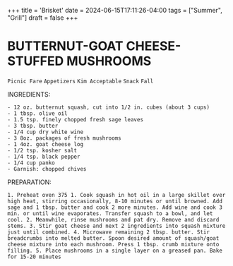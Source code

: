 +++
title = 'Brisket'
date = 2024-06-15T17:11:26-04:00
tags = ["Summer", "Grill"]
draft = false
+++
# BUTTERNUT-GOAT CHEESE-STUFFED MUSHROOMS

`Picnic Fare` `Appetizers` `Kim Acceptable` `Snack` `Fall`

INGREDIENTS:

    - 12 oz. butternut squash, cut into 1/2 in. cubes (about 3 cups)
    - 1 tbsp. olive oil
    - 1.5 tsp. finely chopped fresh sage leaves
    - 3 tbsp. butter
    - 1/4 cup dry white wine
    - 3 8oz. packages of fresh mushrooms
    - 1 4oz. goat cheese log
    - 1/2 tsp. kosher salt
    - 1/4 tsp. black pepper
    - 1/4 cup panko
    - Garnish: chopped chives

PREPARATION:

    1. Preheat oven 375 1. Cook squash in hot oil in a large skillet over high heat, stirring occasionally, 8-10 minutes or until browned. Add sage and 1 tbsp. butter and cook 2 more minutes. Add wine and cook 3 min. or until wine evaporates. Transfer squash to a bowl, and let cool. 2. Meanwhile, rinse mushrooms and pat dry. Remove and discard stems. 3. Stir goat cheese and next 2 ingredients into squash mixture just until combined. 4. Microwave remaining 2 tbsp. butter. Stir breadcrumbs into melted butter. Spoon desired amount of squash/goat cheese mixture into each mushroom. Press 1 tbsp. crumb mixture onto filling. 5. Place mushrooms in a single layer on a greased pan. Bake for 15-20 minutes
